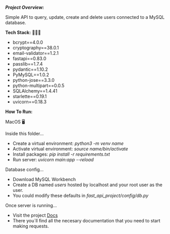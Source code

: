 ***Project Overview:***

Simple API to query, update, create and delete users connected to a MySQL database.

**Tech Stack:** 👨🏻‍💻

- bcrypt==4.0.0
- cryptography==38.0.1
- email-validator==1.2.1
- fastapi==0.83.0
- passlib==1.7.4
- pydantic==1.10.2
- PyMySQL==1.0.2
- python-jose==3.3.0
- python-multipart==0.0.5
- SQLAlchemy==1.4.41
- starlette==0.19.1
- uvicorn==0.18.3

**How To Run:**

MacOS 🖥

Inside this folder...

- Create a virtual environment: *python3 -m venv _name_*
- Activate virtual environment: *source _name_/bin/activate*
- Install packages: *pip install -r requirements.txt*
- Run server: *uvicorn main:app --reload*

Database config... 
- Download MySQL Workbench
- Create a DB named *users* hosted by localhost and your root user as the user.
- You could modify these defaults in *fast_api_project/config/db.py*

Once server is running...
- Visit the project [Docs](http://localhost:8000/docs)
- There you´ll find all the necesary documentation that you need to start making requests.
